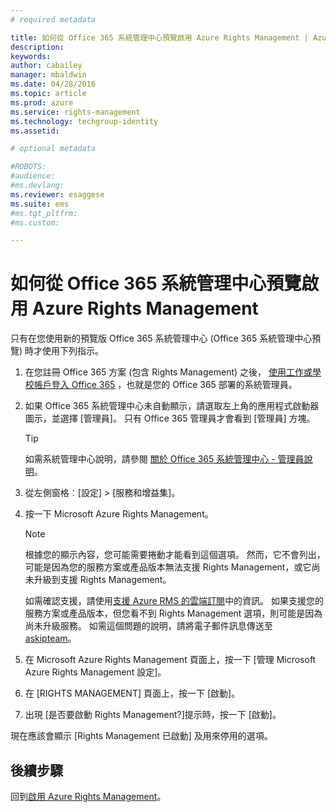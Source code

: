 ```yaml
---
# required metadata

title: 如何從 Office 365 系統管理中心預覽啟用 Azure Rights Management | Azure RMS
description:
keywords:
author: cabailey
manager: mbaldwin
ms.date: 04/28/2016
ms.topic: article
ms.prod: azure
ms.service: rights-management
ms.technology: techgroup-identity
ms.assetid: 

# optional metadata

#ROBOTS:
#audience:
#ms.devlang:
ms.reviewer: esaggese
ms.suite: ems
#ms.tgt_pltfrm:
#ms.custom:

---
```


# 如何從 Office 365 系統管理中心預覽啟用 Azure Rights Management

只有在您使用新的預覽版 Office 365 系統管理中心 (Office 365 系統管理中心預覽) 時才使用下列指示。

1.  在您註冊 Office 365 方案 (包含 Rights Management) 之後， [使用工作或學校帳戶登入 Office 365](https://portal.office.com/) ，也就是您的 Office 365 部署的系統管理員。

2.  如果 Office 365 系統管理中心未自動顯示，請選取左上角的應用程式啟動器圖示，並選擇 [管理員]。 只有 Office 365 管理員才會看到 [管理員] 方塊。

    > [!TIP]
    > 如需系統管理中心說明，請參閱 [關於 Office 365 系統管理中心 - 管理員說明](https://support.office.com/article/About-the-Office-365-admin-center-Admin-Help-58537702-d421-4d02-8141-e128e3703547)。

3.  從左側窗格︰[設定] > [服務和增益集]。

4.  按一下 Microsoft Azure Rights Management。

    > [!NOTE]
    > 根據您的顯示內容，您可能需要捲動才能看到這個選項。 然而，它不會列出，可能是因為您的服務方案或產品版本無法支援 Rights Management，或它尚未升級到支援 Rights Management。
    >
    > 如需確認支援，請使用[支援 Azure RMS 的雲端訂閱](../get-started/requirements-subscriptions.md)中的資訊。 如果支援您的服務方案或產品版本，但您看不到 Rights Management 選項，則可能是因為尚未升級服務。 如需這個問題的說明，請將電子郵件訊息傳送至 [askipteam](mailto:askipteam@microsoft.com?subject=I%20cannot%20activate%20RMS)。

5.  在 Microsoft Azure Rights Management 頁面上，按一下 [管理 Microsoft Azure Rights Management 設定]。

6.  在 [RIGHTS MANAGEMENT] 頁面上，按一下 [啟動]。

7.  出現 [是否要啟動 Rights Management?]提示時，按一下 [啟動]。

現在應該會顯示 [Rights Management 已啟動] 及用來停用的選項。


## 後續步驟
回到[啟用 Azure Rights Management](activate-service.md)。



<!--HONumber=Apr16_HO3-->



